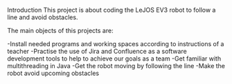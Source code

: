 Introduction
This project is about coding the LeJOS EV3 robot to follow a line and avoid obstacles. 


The main objects of this projects are:

-Install needed programs and working spaces according to instructions of a teacher
-Practise the use of Jira and Confluence as a software development tools to help to achieve our goals as a team
-Get familiar with multithreading in Java
-Get the robot moving by following the line
-Make the robot avoid upcoming obstacles
